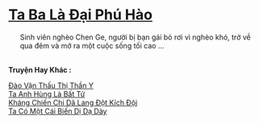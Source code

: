 <a href="https://truyentiki.com/ta-ba-la-dai-phu-hao.33668/" title="Ta Ba Là Đại Phú Hào"><h1>Ta Ba Là Đại Phú Hào</h1></a><div style="display:table"><img align="right" style="float: left; padding: 10px;" src="https://truyentiki.com/images/story/200x260/33668.jpg" alt="">Sinh viên nghèo Chen Ge, người bị bạn gái bỏ rơi vì nghèo khó, trở về qua đêm và mở ra một cuộc sống tối cao ...</div><p><br><b>Truyện Hay Khác :</b></p><a href="https://truyentiki.com/dao-van-thau-thi-than-y.33667/" alt="Đào Vận Thấu Thị Thần Y">Đào Vận Thấu Thị Thần Y</a><br/><a href="https://github.com/nownovels/top500/tree/master/truyenhay/33708/" alt="Ta Anh Hùng Là Bất Tử">Ta Anh Hùng Là Bất Tử</a><br/><a href="https://github.com/nownovels/top500/tree/master/truyenhay/33712/" alt="Kháng Chiến Chi Dã Lang Đột Kích Đội">Kháng Chiến Chi Dã Lang Đột Kích Đội</a><br/><a href="https://github.com/nownovels/top500/tree/master/truyenhay/33840/" alt="Ta Có Một Cái Biến Dị Dạ Dày">Ta Có Một Cái Biến Dị Dạ Dày</a><br/>